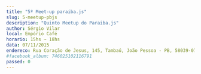 ```yaml
---
title: "5º Meet-up paraiba.js"
slug: 5-meetup-pbjs
description: "Quinto Meetup do Paraiba.js"
author: Sérgio Vilar
local: Empório Café
horario: 15hs ~ 18hs
data: 07/11/2015
endereco: Rua Coração de Jesus, 145, Tambaú, João Pessoa - PB, 58039-070
#facebook_album: 746025102116791
passed: 0
---
```

